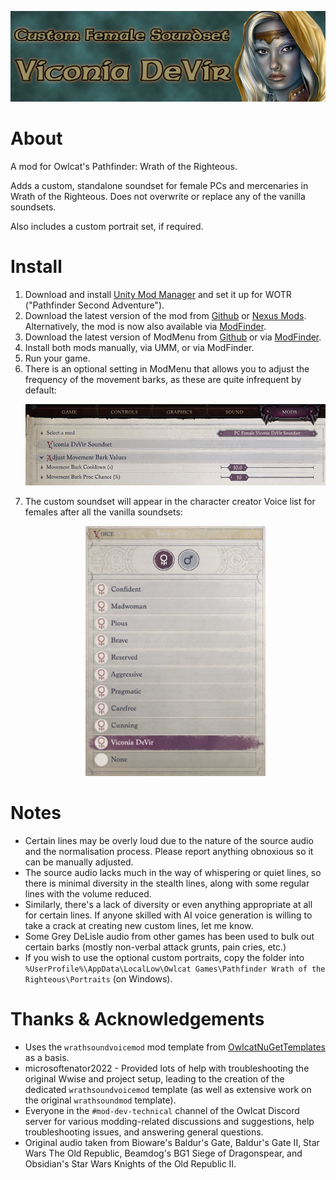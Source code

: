 <p align="center"><img src="img/Viconia_Soundset_Header.png?raw=true" alt="Header image"/></p>

# About

A mod for Owlcat's Pathfinder: Wrath of the Righteous.

Adds a custom, standalone soundset for female PCs and mercenaries in Wrath of the Righteous. Does not overwrite or replace any of the vanilla soundsets.

Also includes a custom portrait set, if required.

# Install
1. Download and install [Unity Mod Manager](https://www.nexusmods.com/site/mods/21) and set it up for WOTR ("Pathfinder Second Adventure").
1. Download the latest version of the mod from [Github](https://github.com/DarthParametric/WOTR_Custom_Soundset_Viconia_DeVir/releases/latest) or [Nexus Mods](https://www.nexusmods.com/pathfinderwrathoftherighteous/mods/712). Alternatively, the mod is now also available via [ModFinder](https://github.com/Pathfinder-WOTR-Modding-Community/ModFinder/releases/latest).
1. Download the latest version of ModMenu from [Github](https://github.com/CasDragon/ModMenu/releases/latest) or via [ModFinder](https://github.com/Pathfinder-WOTR-Modding-Community/ModFinder/releases/latest).
1. Install both mods manually, via UMM, or via ModFinder.
1. Run your game.
1. There is an optional setting in ModMenu that allows you to adjust the frequency of the movement barks, as these are quite infrequent by default:
   <p align="center"><img src="img/Viconia_Soundset_MM_Options.png?raw=true" alt="ModMenu bark config options screenshot" width="500" height="130"/></p>
1. The custom soundset will appear in the character creator Voice list for females after all the vanilla soundsets:
   <p align="center"><img src="img/Viconia_Soundset_Character_Creator_List.png?raw=true" alt="Character creator voice selection screenshot" width="288" height="400"/></p>

# Notes
- Certain lines may be overly loud due to the nature of the source audio and the normalisation process. Please report anything obnoxious so it can be manually adjusted.
- The source audio lacks much in the way of whispering or quiet lines, so there is minimal diversity in the stealth lines, along with some regular lines with the volume reduced.
- Similarly, there's a lack of diversity or even anything appropriate at all for certain lines. If anyone skilled with AI voice generation is willing to take a crack at creating new custom lines, let me know.
- Some Grey DeLisle audio from other games has been used to bulk out certain barks (mostly non-verbal attack grunts, pain cries, etc.)
- If you wish to use the optional custom portraits, copy the folder into `%UserProfile%\AppData\LocalLow\Owlcat Games\Pathfinder Wrath of the Righteous\Portraits` (on Windows).

# Thanks & Acknowledgements
- Uses the `wrathsoundvoicemod` mod template from [OwlcatNuGetTemplates](https://github.com/xADDBx/OwlcatNuGetTemplates) as a basis.
- microsoftenator2022 - Provided lots of help with troubleshooting the original Wwise and project setup, leading to the creation of the dedicated `wrathsoundvoicemod` template (as well as extensive work on the original `wrathsoundmod` template).
- Everyone in the `#mod-dev-technical` channel of the Owlcat Discord server for various modding-related discussions and suggestions, help troubleshooting issues, and answering general questions.
- Original audio taken from Bioware's Baldur's Gate, Baldur's Gate II, Star Wars The Old Republic, Beamdog's BG1 Siege of Dragonspear, and Obsidian's Star Wars Knights of the Old Republic II.
